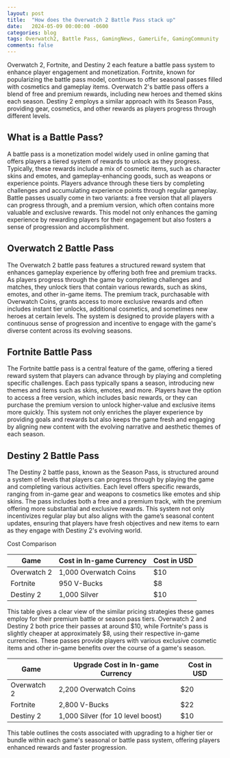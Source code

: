 ```yaml
---
layout: post
title:  "How does the Overwatch 2 Battle Pass stack up"
date:   2024-05-09 00:00:00 -0600
categories: blog
tags: Overwatch2, Battle Pass, GamingNews, GamerLife, GamingCommunity
comments: false
---
```


Overwatch 2, Fortnite, and Destiny 2 each feature a battle pass system to enhance player engagement and monetization. Fortnite, known for popularizing the battle pass model, continues to offer seasonal passes filled with cosmetics and gameplay items. Overwatch 2's battle pass offers a blend of free and premium rewards, including new heroes and themed skins each season. Destiny 2 employs a similar approach with its Season Pass, providing gear, cosmetics, and other rewards as players progress through different levels.

## What is a Battle Pass?

A battle pass is a monetization model widely used in online gaming that offers players a tiered system of rewards to unlock as they progress. Typically, these rewards include a mix of cosmetic items, such as character skins and emotes, and gameplay-enhancing goods, such as weapons or experience points. Players advance through these tiers by completing challenges and accumulating experience points through regular gameplay. Battle passes usually come in two variants: a free version that all players can progress through, and a premium version, which often contains more valuable and exclusive rewards. This model not only enhances the gaming experience by rewarding players for their engagement but also fosters a sense of progression and accomplishment.

## Overwatch 2 Battle Pass

The Overwatch 2 battle pass features a structured reward system that enhances gameplay experience by offering both free and premium tracks. As players progress through the game by completing challenges and matches, they unlock tiers that contain various rewards, such as skins, emotes, and other in-game items. The premium track, purchasable with Overwatch Coins, grants access to more exclusive rewards and often includes instant tier unlocks, additional cosmetics, and sometimes new heroes at certain levels. The system is designed to provide players with a continuous sense of progression and incentive to engage with the game's diverse content across its evolving seasons.

## Fortnite Battle Pass

The Fortnite battle pass is a central feature of the game, offering a tiered reward system that players can advance through by playing and completing specific challenges. Each pass typically spans a season, introducing new themes and items such as skins, emotes, and more. Players have the option to access a free version, which includes basic rewards, or they can purchase the premium version to unlock higher-value and exclusive items more quickly. This system not only enriches the player experience by providing goals and rewards but also keeps the game fresh and engaging by aligning new content with the evolving narrative and aesthetic themes of each season.

## Destiny 2 Battle Pass

The Destiny 2 battle pass, known as the Season Pass, is structured around a system of levels that players can progress through by playing the game and completing various activities. Each level offers specific rewards, ranging from in-game gear and weapons to cosmetics like emotes and ship skins. The pass includes both a free and a premium track, with the premium offering more substantial and exclusive rewards. This system not only incentivizes regular play but also aligns with the game’s seasonal content updates, ensuring that players have fresh objectives and new items to earn as they engage with Destiny 2's evolving world.

Cost Comparison

| Game           | Cost in In-game Currency | Cost in USD |
|----------------|--------------------------|-------------|
| Overwatch 2    | 1,000 Overwatch Coins    | $10         |
| Fortnite       | 950 V-Bucks              | $8          |
| Destiny 2      | 1,000 Silver             | $10         |

This table gives a clear view of the similar pricing strategies these games employ for their premium battle or season pass tiers. Overwatch 2 and Destiny 2 both price their passes at around $10, while Fortnite's pass is slightly cheaper at approximately $8, using their respective in-game currencies. These passes provide players with various exclusive cosmetic items and other in-game benefits over the course of a game's season.

| Game       | Upgrade Cost in In-game Currency | Cost in USD |
|------------|----------------------------------|-------------|
| Overwatch 2| 2,200 Overwatch Coins            | $20         |
| Fortnite   | 2,800 V-Bucks                    | $22         |
| Destiny 2  | 1,000 Silver (for 10 level boost)| $10         |

This table outlines the costs associated with upgrading to a higher tier or bundle within each game's seasonal or battle pass system, offering players enhanced rewards and faster progression.
